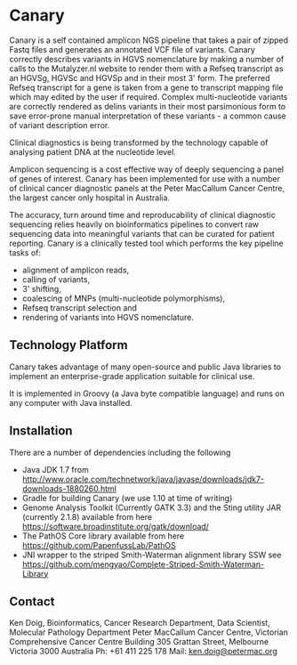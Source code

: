 # Canary

Canary is a self contained amplicon NGS pipeline that takes a pair of zipped Fastq files and generates an annotated VCF file of variants. Canary correctly describes variants in HGVS nomenclature by 
making a number of calls to the Mutalyzer.nl website to render them with a Refseq transcript as an HGVSg, HGVSc and HGVSp and in their most 3' form. The preferred Refseq transcript for a gene
is taken from a gene to transcript mapping file which may edited by the user if required. Complex multi-nucleotide variants are correctly rendered as delins variants in their most parsimonious form
to save error-prone manual interpretation of these variants - a common cause of variant description error.

Clinical diagnostics is being transformed by the technology capable of analysing patient DNA at the nucleotide level.

Amplicon sequencing is a cost effective way of deeply sequencing a panel of genes of interest. Canary has been implemented for use with a number of clinical cancer diagnostic panels
at the Peter MacCallum Cancer Centre, the largest cancer only hospital in Australia.

The accuracy, turn around time and reproducability of clinical diagnostic sequencing relies heavily on bioinformatics pipelines to convert raw sequencing data into meaningful variants
that can be curated for patient reporting.
Canary is a clinically tested tool which performs the key pipeline tasks of:
- alignment of amplicon reads, 
- calling of variants, 
- 3' shifting, 
- coalescing of MNPs (multi-nucleotide polymorphisms), 
- Refseq transcript selection and 
- rendering of variants into HGVS nomenclature. 

## Technology Platform
Canary takes advantage of many open-source and public Java libraries to implement an enterprise-grade application suitable for clinical use.

It is implemented in Groovy (a Java byte compatible language) and runs on any computer with Java installed.

## Installation
There are a number of dependencies including the following
- Java JDK 1.7 from http://www.oracle.com/technetwork/java/javase/downloads/jdk7-downloads-1880260.html
- Gradle for building Canary (we use 1.10 at time of writing)
- Genome Analysis Toolkit (Currently GATK 3.3) and the Sting utility JAR (currently 2.1.8) available from here https://software.broadinstitute.org/gatk/download/
- The PathOS Core library available from here https://github.com/PapenfussLab/PathOS
- JNI wrapper to the striped Smith-Waterman alignment library SSW see https://github.com/mengyao/Complete-Striped-Smith-Waterman-Library


## Contact
Ken Doig, Bioinformatics, Cancer Research Department, Data Scientist, Molecular Pathology Department
Peter MacCallum Cancer Centre, Victorian Comprehensive Cancer Centre Building
305 Grattan Street, Melbourne Victoria 3000 Australia
Ph: +61 411 225 178 Mail: ken.doig@petermac.org

